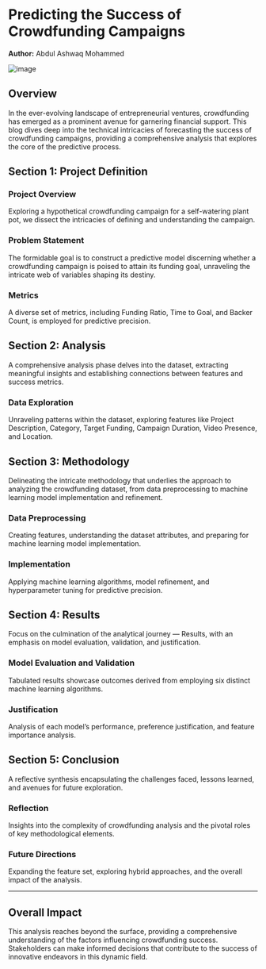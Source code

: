 # Predicting the Success of Crowdfunding Campaigns
**Author:** Abdul Ashwaq Mohammed

![image](https://github.com/ashmohdd/Crowdfunding-Success-Prediction/assets/116861644/83574b5a-2627-4bc3-9b6c-e09566c4b841)


## Overview
In the ever-evolving landscape of entrepreneurial ventures, crowdfunding has emerged as a prominent avenue for garnering financial support. This blog dives deep into the technical intricacies of forecasting the success of crowdfunding campaigns, providing a comprehensive analysis that explores the core of the predictive process.

## Section 1: Project Definition
### Project Overview
Exploring a hypothetical crowdfunding campaign for a self-watering plant pot, we dissect the intricacies of defining and understanding the campaign.

### Problem Statement
The formidable goal is to construct a predictive model discerning whether a crowdfunding campaign is poised to attain its funding goal, unraveling the intricate web of variables shaping its destiny.

### Metrics
A diverse set of metrics, including Funding Ratio, Time to Goal, and Backer Count, is employed for predictive precision.

## Section 2: Analysis
A comprehensive analysis phase delves into the dataset, extracting meaningful insights and establishing connections between features and success metrics.

### Data Exploration
Unraveling patterns within the dataset, exploring features like Project Description, Category, Target Funding, Campaign Duration, Video Presence, and Location.

## Section 3: Methodology
Delineating the intricate methodology that underlies the approach to analyzing the crowdfunding dataset, from data preprocessing to machine learning model implementation and refinement.

### Data Preprocessing
Creating features, understanding the dataset attributes, and preparing for machine learning model implementation.

### Implementation
Applying machine learning algorithms, model refinement, and hyperparameter tuning for predictive precision.

## Section 4: Results
Focus on the culmination of the analytical journey — Results, with an emphasis on model evaluation, validation, and justification.

### Model Evaluation and Validation
Tabulated results showcase outcomes derived from employing six distinct machine learning algorithms.

### Justification
Analysis of each model’s performance, preference justification, and feature importance analysis.

## Section 5: Conclusion
A reflective synthesis encapsulating the challenges faced, lessons learned, and avenues for future exploration.

### Reflection
Insights into the complexity of crowdfunding analysis and the pivotal roles of key methodological elements.

### Future Directions
Expanding the feature set, exploring hybrid approaches, and the overall impact of the analysis.

---

## Overall Impact
This analysis reaches beyond the surface, providing a comprehensive understanding of the factors influencing crowdfunding success. Stakeholders can make informed decisions that contribute to the success of innovative endeavors in this dynamic field.
